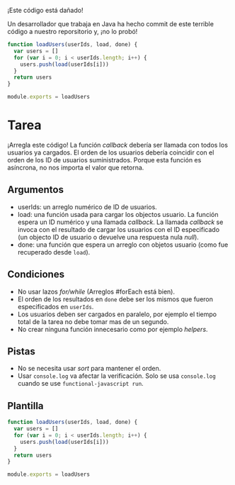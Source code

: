 ¡Este código está dañado!

Un desarrollador que trabaja en Java ha hecho commit de este terrible código a nuestro reporsitorio y, ¡no lo probó!

```js
function loadUsers(userIds, load, done) {
  var users = []
  for (var i = 0; i < userIds.length; i++) {
    users.push(load(userIds[i]))
  }
  return users
}

module.exports = loadUsers
```

# Tarea

¡Arregla este código! La función _callback_ debería ser llamada con todos los usuarios ya cargados.
El orden de los usuarios debería coincidir con el orden de los ID de usuarios suministrados. Porque esta función es asíncrona, no nos importa el valor que retorna.

## Argumentos

* userIds: un arreglo numérico de ID de usuarios.
* load: una función usada para cargar los objectos usuario. La función espera un ID numérico y una llamada _callback_. La llamada _callback_ se invoca con el resultado de cargar los usuarios con el ID especificado (un objecto ID de usuario o devuelve una respuesta nula _null_).
* done: una función que espera un arreglo con objetos usuario (como fue recuperado desde `load`).

## Condiciones

* No usar lazos _for/while_  (Arreglos #forEach está bien).
* El orden de los resultados en `done` debe ser los mismos que fueron especificados en `userIds`.
* Los usuarios deben ser cargados en paralelo, por ejemplo el tiempo  total de la tarea no debe tomar mas de un segundo.
* No crear ninguna función innecesario como por ejemplo _helpers_.

## Pistas

* No se necesita usar _sort_ para mantener el orden.
* Usar `console.log` va afectar la verificación. Solo se usa `console.log` cuando se use `functional-javascript run`.

## Plantilla

```js
function loadUsers(userIds, load, done) {
  var users = []
  for (var i = 0; i < userIds.length; i++) {
    users.push(load(userIds[i]))
  }
  return users
}

module.exports = loadUsers
```
